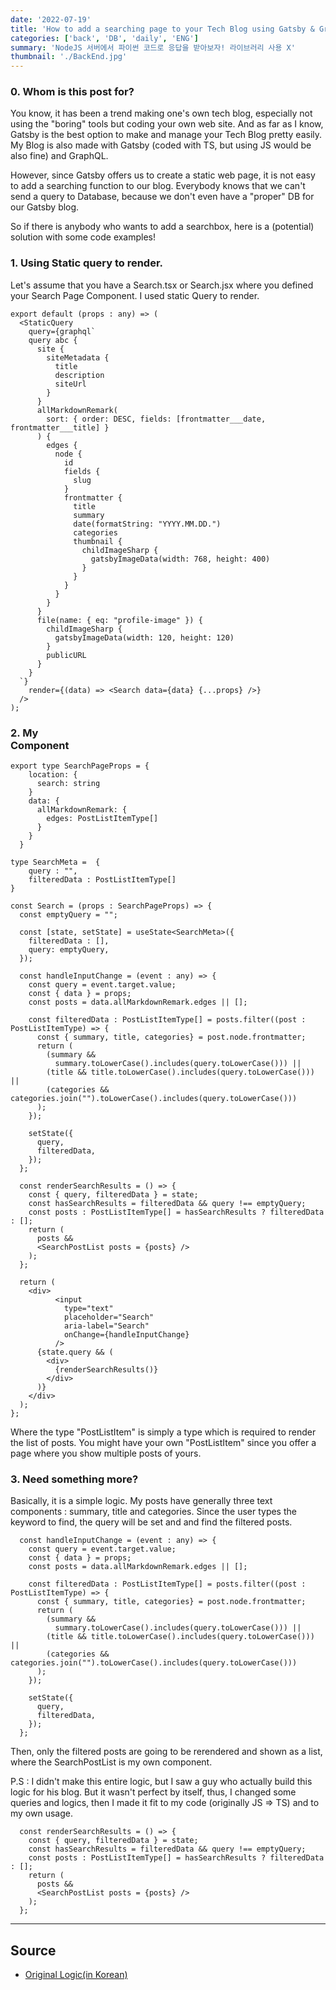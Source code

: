 ```yaml
---
date: '2022-07-19'
title: 'How to add a searching page to your Tech Blog using Gatsby & GraphQL'
categories: ['back', 'DB', 'daily', 'ENG']
summary: 'NodeJS 서버에서 파이썬 코드로 응답을 받아보자! 라이브러리 사용 X'
thumbnail: './BackEnd.jpg'
---
```

### 0. Whom is this post for?

You know, it has been a trend making one's own tech blog, especially not using the "boring" tools but coding your own web site.
And as far as I know, Gatsby is the best option to make and manage your Tech Blog pretty easily. My Blog is also made with 
Gatsby (coded with TS, but using JS would be also fine) and GraphQL.

However, since Gatsby offers us to create a static web page, it is not easy to add a searching function to our blog.
Everybody knows that we can't send a query to Database, because we don't even have a "proper" DB for our Gatsby blog.

So if there is anybody who wants to add a searchbox, here is a (potential) solution with some code examples!
### 1. Using Static query to render.

Let's assume that you have a Search.tsx or Search.jsx where you defined your Search Page Component.
I used static Query to render.

```
export default (props : any) => (
  <StaticQuery
    query={graphql`
    query abc {
      site {
        siteMetadata {
          title
          description
          siteUrl
        }
      }
      allMarkdownRemark(
        sort: { order: DESC, fields: [frontmatter___date, frontmatter___title] }
      ) {
        edges {
          node {
            id
            fields {
              slug
            }
            frontmatter {
              title
              summary
              date(formatString: "YYYY.MM.DD.")
              categories
              thumbnail {
                childImageSharp {
                  gatsbyImageData(width: 768, height: 400)
                }
              }
            }
          }
        }
      }
      file(name: { eq: "profile-image" }) {
        childImageSharp {
          gatsbyImageData(width: 120, height: 120)
        }
        publicURL
      }
    }
  `}
    render={(data) => <Search data={data} {...props} />}
  />
);
```
### 2. My <Search /> Component

```
export type SearchPageProps = {
    location: {
      search: string
    }
    data: {
      allMarkdownRemark: {
        edges: PostListItemType[]
      }
    }
  }

type SearchMeta =  {
    query : "",
    filteredData : PostListItemType[]
}

const Search = (props : SearchPageProps) => {
  const emptyQuery = "";

  const [state, setState] = useState<SearchMeta>({
    filteredData : [],
    query: emptyQuery,
  });

  const handleInputChange = (event : any) => {
    const query = event.target.value;
    const { data } = props;
    const posts = data.allMarkdownRemark.edges || [];

    const filteredData : PostListItemType[] = posts.filter((post : PostListItemType) => {
      const { summary, title, categories} = post.node.frontmatter;
      return (
        (summary &&
          summary.toLowerCase().includes(query.toLowerCase())) ||
        (title && title.toLowerCase().includes(query.toLowerCase())) ||
        (categories && categories.join("").toLowerCase().includes(query.toLowerCase()))
      );
    });

    setState({
      query,
      filteredData,
    });
  };

  const renderSearchResults = () => {
    const { query, filteredData } = state;
    const hasSearchResults = filteredData && query !== emptyQuery;
    const posts : PostListItemType[] = hasSearchResults ? filteredData : [];
    return (
      posts &&
      <SearchPostList posts = {posts} />
    );
  };

  return (
    <div>
          <input
            type="text"
            placeholder="Search"
            aria-label="Search"
            onChange={handleInputChange}
          />
      {state.query && (
        <div>
          {renderSearchResults()}
        </div>
      )}
    </div>
  );
};
```
Where the type "PostListItem" is simply a type which is required to render the list of posts. You might have your 
own "PostListItem" since you offer a page where you show multiple posts of yours. 
### 3. Need something more?

Basically, it is a simple logic. My posts have generally three text components : summary, title and categories.
Since the user types the keyword to find, the query will be set and and find the filtered posts.

```
  const handleInputChange = (event : any) => {
    const query = event.target.value;
    const { data } = props;
    const posts = data.allMarkdownRemark.edges || [];

    const filteredData : PostListItemType[] = posts.filter((post : PostListItemType) => {
      const { summary, title, categories} = post.node.frontmatter;
      return (
        (summary &&
          summary.toLowerCase().includes(query.toLowerCase())) ||
        (title && title.toLowerCase().includes(query.toLowerCase())) ||
        (categories && categories.join("").toLowerCase().includes(query.toLowerCase()))
      );
    });

    setState({
      query,
      filteredData,
    });
  };

```

Then, only the filtered posts are going to be rerendered and shown as a list,
where the SearchPostList is my 
own component.

P.S : I didn't make this entire logic, but I saw a guy who actually build this logic for his blog.
But it wasn't perfect by itself, thus, I changed some queries and logics, then I made it fit to my code (originally JS => TS) and to my own usage. 

```
  const renderSearchResults = () => {
    const { query, filteredData } = state;
    const hasSearchResults = filteredData && query !== emptyQuery;
    const posts : PostListItemType[] = hasSearchResults ? filteredData : [];
    return (
      posts &&
      <SearchPostList posts = {posts} />
    );
  };
```
---
## Source

- [Original Logic(in Korean)](<https://yohanpro.com/posts/gatsby-search>)

